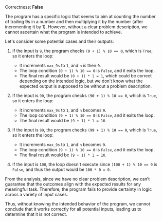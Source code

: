 Correctness: **False**

The program has a specific logic that seems to aim at counting the number of trailing 9s in a number and then multiplying it by the number (after incrementing it by 1). However, without a clear problem description, we cannot ascertain what the program is intended to achieve. 

Let's consider some potential cases and their outputs:

1. If the input is `9`, the program checks `(9 + 1) % 10 == 0`, which is `True`, so it enters the loop:
   - It increments `max_9s` to `1`, and `n` is then `0`.
   - The loop condition `(0 + 1) % 10 == 0` is `False`, and it exits the loop.
   - The final result would be `(0 + 1) * 1 = 1`, which could be correct depending on the intended logic, but we don't know what the expected output is supposed to be without a problem description.

2. If the input is `90`, the program checks `(90 + 1) % 10 == 0`, which is `True`, so it enters the loop:
   - It increments `max_9s` to `1`, and `n` becomes `9`.
   - The loop condition `(9 + 1) % 10 == 0` is `False`, and it exits the loop.
   - The final result would be `(9 + 1) * 1 = 10`.

3. If the input is `99`, the program checks `(99 + 1) % 10 == 0`, which is `True`, so it enters the loop:
   - It increments `max_9s` to `1`, and `n` becomes `9`.
   - The loop condition `(9 + 1) % 10 == 0` is `False`, and it exits the loop.
   - The final result would be `(9 + 1) * 1 = 10`.

4. If the input is `100`, the loop doesn't execute since `(100 + 1) % 10 == 0` is `False`, and thus the output would be `100 * 0 = 0`.

From the analysis, since we have no clear problem description, we can’t guarantee that the outcomes align with the expected results for any meaningful task. Therefore, the program fails to provide certainty in logic across a variety of input cases.

Thus, without knowing the intended behavior of the program, we cannot conclude that it works correctly for all potential inputs, leading us to determine that it is not correct.